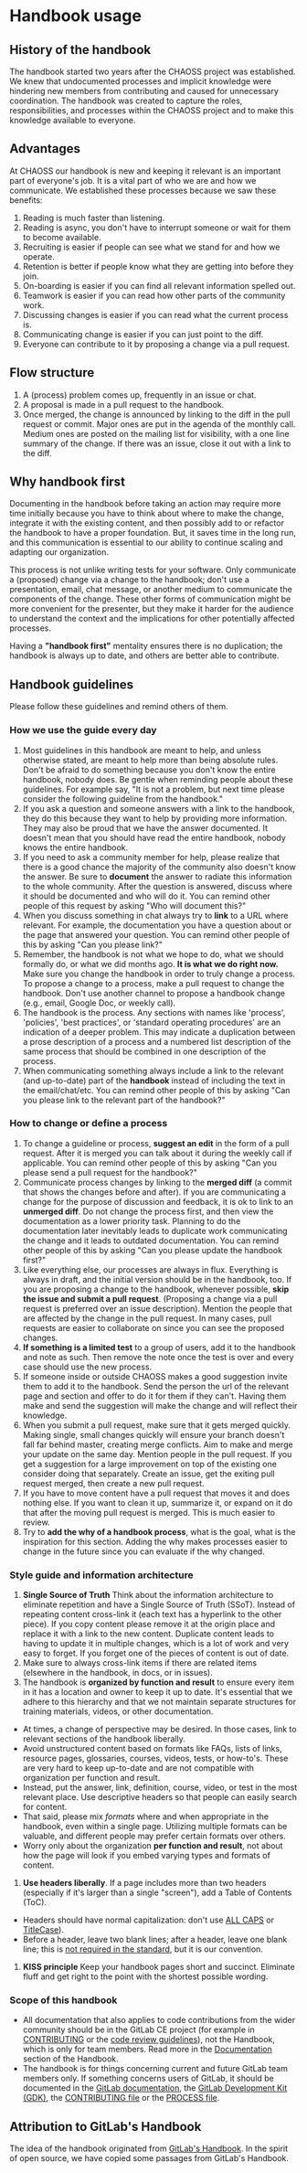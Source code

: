 # Handbook usage


## History of the handbook

The handbook started two years after the CHAOSS project was established. We knew that undocumented processes and implicit knowledge were hindering new members from contributing and caused for unnecessary coordination. The handbook was created to capture the roles, responsibilities, and processes within the CHAOSS project and to make this knowledge available to everyone.


## Advantages

At CHAOSS our handbook is new and keeping it relevant is an important part of everyone's job. It is a vital part of who we are and how we communicate. We established these processes because we saw these benefits:

1. Reading is much faster than listening.
1. Reading is async, you don't have to interrupt someone or wait for them to become available.
1. Recruiting is easier if people can see what we stand for and how we operate.
1. Retention is better if people know what they are getting into before they join.
1. On-boarding is easier if you can find all relevant information spelled out.
1. Teamwork is easier if you can read how other parts of the community work.
1. Discussing changes is easier if you can read what the current process is.
1. Communicating change is easier if you can just point to the diff.
1. Everyone can contribute to it by proposing a change via a pull request.


## Flow structure

1. A (process) problem comes up, frequently in an issue or chat.
1. A proposal is made in a pull request to the handbook.
1. Once merged, the change is announced by linking to the diff in the pull request or commit. Major ones are put in the agenda of the monthly call. Medium ones are posted on the mailing list for visibility, with a one line summary of the change. If there was an issue, close it out with a link to the diff.


## Why handbook first

Documenting in the handbook before taking an action may require more time initially because you have to think about where to make the change, integrate it with the existing content, and then possibly add to or refactor the handbook to have a proper foundation. But, it saves time in the long run, and this communication is essential to our ability to continue scaling and adapting our organization.

This process is not unlike writing tests for your software. Only communicate a (proposed) change via a change to the handbook; don't use a presentation, email, chat message, or another medium to communicate the components of the change. These other forms of communication might be more convenient for the presenter, but they make it harder for the audience to understand the context and the implications for other potentially affected processes.

Having a **"handbook first"** mentality ensures there is no duplication; the handbook is always up to date, and others are better able to contribute.


## Handbook guidelines

Please follow these guidelines and remind others of them.


### How we use the guide every day

1. Most guidelines in this handbook are meant to help, and unless otherwise stated, are meant to help more than being absolute rules. Don't be afraid to do something because you don't know the entire handbook, nobody does. Be gentle when reminding people about these guidelines. For example say, "It is not a problem, but next time please consider the following guideline from the handbook."
1. If you ask a question and someone answers with a link to the handbook, they do this because they want to help by providing more information. They may also be proud that we have the answer documented. It doesn't mean that you should have read the entire handbook, nobody knows the entire handbook.
1. If you need to ask a community member for help, please realize that there is a good chance the majority of the community also doesn't know the answer. Be sure to **document** the answer to radiate this information to the whole community. After the question is answered, discuss where it should be documented and who will do it. You can remind other people of this request by asking "Who will document this?"
1. When you discuss something in chat always try to **link** to a URL where relevant. For example, the documentation you have a question about or the page that answered your question. You can remind other people of this by asking "Can you please link?"
1. Remember, the handbook is not what we hope to do, what we should formally do, or what we did months ago. **It is what we do right now.** Make sure you change the handbook in order to truly change a process. To propose a change to a process, make a pull request to change the handbook. Don't use another channel to propose a handbook change (e.g., email, Google Doc, or weekly call).
1. The handbook is the process. Any sections with names like 'process', 'policies', 'best practices', or 'standard operating procedures' are an indication of a deeper problem. This may indicate a duplication between a prose description of a process and a numbered list description of the same process that should be combined in one description of the process.
1. When communicating something always include a link to the relevant (and up-to-date) part of the **handbook** instead of including the text in the email/chat/etc. You can remind other people of this by asking "Can you please link to the relevant part of the handbook?"


### How to change or define a process

1. To change a guideline or process, **suggest an edit** in the form of a pull request. After it is merged you can talk about it during the weekly call if applicable. You can remind other people of this by asking "Can you please send a pull request for the handbook?"
1. Communicate process changes by linking to the **merged diff** (a commit that shows the changes before and after). If you are communicating a change for the purpose of discussion and feedback, it is ok to link to an **unmerged diff**. Do not change the process first, and then view the documentation as a lower priority task. Planning to do the documentation later inevitably leads to duplicate work communicating the change and it leads to outdated documentation. You can remind other people of this by asking "Can you please update the handbook first?"
1. Like everything else, our processes are always in flux. Everything is always in draft, and the initial version should be in the handbook, too. If you are proposing a change to the handbook, whenever possible, **skip the issue and submit a pull request**. (Proposing a change via a pull request is preferred over an issue description). Mention the people that are affected by the change in the pull request. In many cases, pull requests are easier to collaborate on since you can see the proposed changes.
1. **If something is a limited test** to a group of users, add it to the handbook and note as such. Then remove the note once the test is over and every case should use the new process.
1. If someone inside or outside CHAOSS makes a good suggestion invite them to add it to the handbook. Send the person the url of the relevant page and section and offer to do it for them if they can't. Having them make and send the suggestion will make the change and will reflect their knowledge.
1. When you submit a pull request, make sure that it gets merged quickly. Making single, small changes quickly will ensure your branch doesn't fall far behind master, creating merge conflicts. Aim to make and merge your update on the same day. Mention people in the pull request. If you get a suggestion for a large improvement on top of the existing one consider doing that separately. Create an issue, get the exiting pull request merged, then create a new pull request.
1. If you have to move content have a pull request that moves it and does nothing else. If you want to clean it up, summarize it, or expand on it do that after the moving pull request is merged. This is much easier to review.
1. Try to **add the why of a handbook process**, what is the goal, what is the inspiration for this section. Adding the why makes processes easier to change in the future since you can evaluate if the why changed.


### Style guide and information architecture

1. **Single Source of Truth** Think about the information architecture to eliminate repetition and have a Single Source of Truth (SSoT). Instead of repeating content cross-link it (each text has a hyperlink to the other piece). If you copy content please remove it at the origin place and replace it with a link to the new content. Duplicate content leads to having to update it in multiple changes, which is a lot of work and very easy to forget. If you forget one of the pieces of content is out of date.
1. Make sure to always cross-link items if there are related items (elsewhere in the handbook, in docs, or in issues).
1. The handbook is **organized by function and result** to ensure every item in it has a location and owner to keep it up to date. It's essential that we adhere to this hierarchy and that we not maintain separate structures for training materials, videos, or other documentation.
  * At times, a change of perspective may be desired. In those cases, link to relevant sections of the handbook liberally.
  * Avoid unstructured content based on formats like FAQs, lists of links, resource pages, glossaries, courses, videos, tests, or how-to's. These are very hard to keep up-to-date and are not compatible with organization per function and result.
  * Instead, put the answer, link, definition, course, video, or test in the most relevant place. Use descriptive headers so that people can easily search for content.
  * That said, please mix *formats* where and when appropriate in the handbook, even within a single page. Utilizing multiple formats can be valuable, and different people may prefer certain formats over others.
  * Worry only about the organization **per function and result**, not about how the page will look if you embed varying types and formats of content.
1. **Use headers liberally**. If a page includes more than two headers (especially if it's larger than a single "screen"), add a Table of Contents (ToC).
  * Headers should have normal capitalization: don't use [ALL CAPS](https://en.wikipedia.org/wiki/All_caps) or [TitleCase](http://www.grammar-monster.com/glossary/title_case.htm)).
  * Before a header, leave two blank lines; after a header, leave one blank line; this is [not required in the standard](http://spec.commonmark.org/0.27/#example-46), but it is our convention.
1. **KISS principle** Keep your handbook pages short and succinct. Eliminate fluff and get right to the point with the shortest possible wording.


### Scope of this handbook

* All documentation that also applies to code contributions from the wider community should be in the GitLab CE project (for example in [CONTRIBUTING](https://gitlab.com/gitlab-org/gitlab-ce/blob/master/CONTRIBUTING.md) or the [code review guidelines](https://docs.gitlab.com/ee/development/code_review.html)), not the Handbook, which is only for team members. Read more in the [Documentation](../documentation/) section of the Handbook.
* The handbook is for things concerning current and future GitLab team members only. If something concerns users of GitLab, it should be documented in the [GitLab documentation](https://docs.gitlab.com/), the [GitLab Development Kit (GDK)](https://gitlab.com/gitlab-org/gitlab-development-kit), the [CONTRIBUTING file](https://gitlab.com/gitlab-org/gitlab-ce/blob/master/CONTRIBUTING.md) or the [PROCESS file](https://gitlab.com/gitlab-org/gitlab-ce/blob/master/PROCESS.md).

## Attribution to GitLab's Handbook

The idea of the handbook originated from [GitLab's Handbook](https://about.gitlab.com/handbook/). In the spirit of open source, we have copied some passages from GitLab's Handbook.
